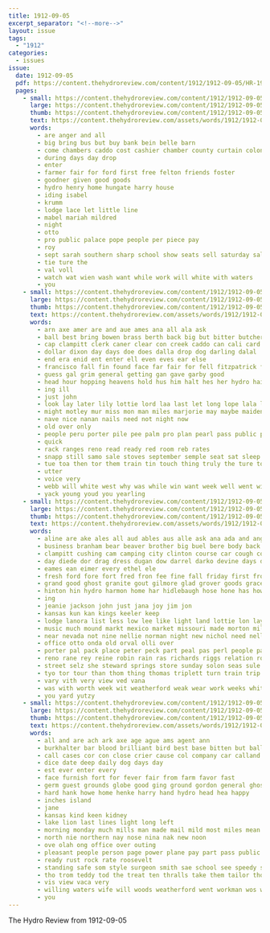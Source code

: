 ```yaml
---
title: 1912-09-05
excerpt_separator: "<!--more-->"
layout: issue
tags:
  - "1912"
categories:
  - issues
issue:
  date: 1912-09-05
  pdf: https://content.thehydroreview.com/content/1912/1912-09-05/HR-1912-09-05.pdf
  pages:
    - small: https://content.thehydroreview.com/content/1912/1912-09-05/small/HR-1912-09-05-01.jpg
      large: https://content.thehydroreview.com/content/1912/1912-09-05/large/HR-1912-09-05-01.jpg
      thumb: https://content.thehydroreview.com/content/1912/1912-09-05/thumbnails/HR-1912-09-05-01.jpg
      text: https://content.thehydroreview.com/assets/words/1912/1912-09-05/HR-1912-09-05-01.txt
      words:
        - are anger and all
        - big bring bus but buy bank bein belle barn
        - come chambers caddo cost cashier chamber county curtain colonel company
        - during days day drop
        - enter
        - farmer fair for ford first free felton friends foster
        - goodner given good goods
        - hydro henry home hungate harry house
        - iding isabel
        - krumm
        - lodge lace let little line
        - mabel mariah mildred
        - night
        - otto
        - pro public palace pope people per piece pay
        - roy
        - sept sarah southern sharp school show seats sell saturday sale service summer
        - tie ture the
        - val voll
        - watch wat wien wash want while work will white with waters
        - you
    - small: https://content.thehydroreview.com/content/1912/1912-09-05/small/HR-1912-09-05-02.jpg
      large: https://content.thehydroreview.com/content/1912/1912-09-05/large/HR-1912-09-05-02.jpg
      thumb: https://content.thehydroreview.com/content/1912/1912-09-05/thumbnails/HR-1912-09-05-02.jpg
      text: https://content.thehydroreview.com/assets/words/1912/1912-09-05/HR-1912-09-05-02.txt
      words:
        - arn axe amer are and aue ames ana all ala ask
        - ball best bring bowen brass berth back big but bitter butcher black bottles business bank bottle boller bis bond buy
        - cap clampitt clerk caner clear con creek caddo can cali card cattle city chair cena come cheek cashier care collins came
        - dollar dixon day days doe does dalla drop dog darling dalal
        - end era enid ent enter ell even eves ear else
        - francisco fall fin found face far fair for fell fitzpatrick from fun
        - guess gal grim general getting gan gave garby good
        - head hour hopping heavens hold hus him halt hes her hydro haight has hida husband hukill had half hardware how
        - ing ill
        - just john
        - look lay later lily lottie lord laa last let long lope lala lacy lahoma like little lien
        - might motley mur miss mon man miles marjorie may maybe maiden marrie mat much mallory mules monday moment music method miller male most men
        - nave nice nanan nails need not night now
        - old over only
        - people peru porter pile pee palm pro plan pearl pass public per poor president poll
        - quick
        - rack ranges reno read ready red room reb rates
        - snapp still samo sale stoves september semple seat sat sleep sands scot see sank som story sos shipp stoughton shed swartz savage sad stuff she sith school star
        - tue toa then tor them train tin touch thing truly the ture town tat tiny tate theys take tae tobe
        - utter
        - voice very
        - webb will white west why was while win want week well went wisted willing with
        - yack young youd you yearling
    - small: https://content.thehydroreview.com/content/1912/1912-09-05/small/HR-1912-09-05-03.jpg
      large: https://content.thehydroreview.com/content/1912/1912-09-05/large/HR-1912-09-05-03.jpg
      thumb: https://content.thehydroreview.com/content/1912/1912-09-05/thumbnails/HR-1912-09-05-03.jpg
      text: https://content.thehydroreview.com/assets/words/1912/1912-09-05/HR-1912-09-05-03.txt
      words:
        - aline are ake ales all aud ables aus alle ask ana ada and ang albany auth agy abers ave ane asa
        - business branham bear beaver brother big buel bere body back been beer book baas ben brad ber bridgeport boys broom bas bus beha bert buy bowen bea best brought barn bee boyles blood bie
        - clampitt cushing cam camping city clinton course car cough cording craig change call cach carmen collins come corn cedar county cox coton ceo cecil came
        - day diede dor drag dress dugan dow darrel darko devine days dollar der dinner down during daughters dunn dec
        - eames ean eimer every ethel ele
        - fresh ford fore fort fred fron fee fine fall friday first from fara falfa for fry frank fish fair few fell fam fairy full friends fun
        - grand good ghost granite gout gilmore glad grover goods grace given geary gotebo galas genet
        - hinton hin hydro harmon home har hidlebaugh hose hone has howe harness hafer homes hou her health had heft homer holding house him heidebrecht hie half hes
        - ing
        - jeanie jackson john just jana joy jim jon
        - kansas kun kan kings keeler keep
        - lodge lanora list less low lee like light land lottie lon lay little lum lawhead lenora last liberal lowes left
        - music much mound markt mexico market missouri made morton miller morning mer moulton mow monta miss mally must monday means men mates mea more
        - near nevada not nine nellie norman night new nichol need nelle neat newton niece ness now
        - office otto onda old orval olli over
        - porter pal pack place peter peck part peal pas perl people parlor pretty pitzer pope palmer pure piano pearl per poe purchase pierce pan pier
        - reno rane rey reine robin rain ras richards riggs relation route rinearson rae robert robertson rest roi rolls roberts
        - street selz she steward springs store sunday solon seas sule summer state school standing send smee sterling selling show stunz scott sick stay see sons snapp silks spells sun six sept standard stine spate sale son saturday sister settle
        - tyo tor tour than thom thing thomas triplett turn train trip texas ties top town tant thurs ten tara tie the taken talent them twa tin
        - vary vith very view ved vana
        - was with worth week wit weatherford weak wear work weeks white west went waters welcome woods wheat wife weare will want warburton word weather weekly winter while winner
        - you yard yutzy
    - small: https://content.thehydroreview.com/content/1912/1912-09-05/small/HR-1912-09-05-04.jpg
      large: https://content.thehydroreview.com/content/1912/1912-09-05/large/HR-1912-09-05-04.jpg
      thumb: https://content.thehydroreview.com/content/1912/1912-09-05/thumbnails/HR-1912-09-05-04.jpg
      text: https://content.thehydroreview.com/assets/words/1912/1912-09-05/HR-1912-09-05-04.txt
      words:
        - all and are ach ark axe age ague ams agent ann
        - burkhalter bar blood brilliant bird best base bitten but ball bradley butto brand book bros bis bond blue bigg back beim boys billen bank bitters bay box barn
        - call cases cor con close crier cause col company car calland cure che cabin comfort chill city cane
        - dice date deep daily dog days day
        - est ever enter every
        - face furnish fort for fever fair from farm favor fast
        - germ guest grounds globe good ging ground gordon general ghost gout grand gate gee
        - hard hank howe home henke harry hand hydro head hea happy
        - inches island
        - jane
        - kansas kind keen kidney
        - lake lion last lines light long left
        - morning monday much mills man made mail mild most miles mean mound mers
        - north nie northern nay nose nina nak new noon
        - ove olah ong office over outing
        - pleasant people person page power plane pay part pass public pair price
        - ready rust rock rate roosevelt
        - standing safe som style surgeon smith sae school see speedy shores stock sat sunday south stand sunshine sie set sept sale september state straub summer scott sole styles such sell signs speak saturday saving
        - tho trom teddy tod the treat ten thralls take them tailor thompson trip
        - vis view vaca very
        - willing waters wife will woods weatherford went workman wos while wire week worlds with wish wear worth was willis waste williams
        - you
---
```


The Hydro Review from 1912-09-05

<!--more-->

